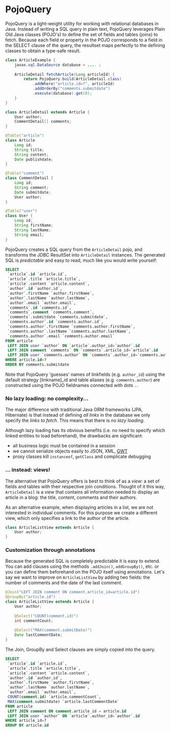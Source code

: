 PojoQuery
=========

PojoQuery is a light-weight utility for working with relational databases in Java. 
Instead of writing a SQL query in plain text, PojoQuery leverages Plain Old Java classes (POJO's) 
to define the set of fields and tables (joins) to fetch.
Because each field or property in the POJO corresponds to a field in the SELECT clause 
of the query, the resultset maps perfectly to the defining classes to obtain a 
type-safe result.

```java
class ArticleExample {
	javax.sql.DataSource database = .... ;
	
	ArticleDetail fetchArticle(Long articleId) {
		return PojoQuery.build(ArticleDetail.class)
			.addWhere("article.id=?", articleId)
			.addOrderBy("comments.submitdate")
			.execute(database).get(0);
	}
}

class ArticleDetail extends Article {
	User author;
	CommentDetail[] comments;
}

@Table("article")
class Article
	Long id;
	String title;
	String content;
	Date publishdate;
}

@Table("comment")
class CommentDetail {
	Long id;
	String comment;
	Date submitdate;
	User author;
}

@Table("user")
class User {
	Long id;
	String firstName;
	String lastName;
	String email;
}
```
	

PojoQuery creates a SQL query from the `ArticleDetail` pojo, and transforms the JDBC ResultSet 
into `ArticleDetail` instances.
The generated SQL is _predictable_ and easy to read, much like you would write yourself:

```sql
SELECT
 `article`.id `article.id`,
 `article`.title `article.title`,
 `article`.content `article.content`,
 `author`.id `author.id`,
 `author`.firstName `author.firstName`,
 `author`.lastName `author.lastName`,
 `author`.email `author.email`,
 `comments`.id `comments.id`,
 `comments`.comment `comments.comment`,
 `comments`.submitdate `comments.submitdate`,
 `comments.author`.id `comments.author.id`,
 `comments.author`.firstName `comments.author.firstName`,
 `comments.author`.lastName `comments.author.lastName`,
 `comments.author`.email `comments.author.email` 
FROM article 
 LEFT JOIN user `author` ON `article`.author_id=`author`.id
 LEFT JOIN comment `comments` ON `comments`.article_id=`article`.id
 LEFT JOIN user `comments.author` ON `comments`.author_id=`comments.author`.id 
WHERE article.id=?  
ORDER BY comments.submitdate
```

Note that PojoQuery 'guesses' names of linkfields (e.g. `author_id`) using the default strategy [linkname]_id and
table aliases (e.g. `comments.author`) are constructed using the POJO fieldnames connected with dots `.`. 

### No lazy loading: no complexity...

The major difference with traditional Java ORM frameworks (JPA, Hibernate) is that instead of defining 
_all links_ in the database we only specify the _links to fetch_. This means that there is _no lazy loading_.

Although lazy loading has its obvious benefits (i.e. no need to specify which linked entities to load beforehand), 
the drawbacks are significant: 
- all business logic must be contained in a session
- we cannot serialize objects easily to JSON, XML, [GWT](https://developers.google.com/web-toolkit/articles/using_gwt_with_hibernate)
- proxy classes kill `instanceof`, `getClass` and complicate debugging

### ... instead: views!

The alternative that PojoQuery offers is best to think of as a _view_: a set of fields and tables 
with their respective join conditions. Thought of it this way, `ArticleDetail` is a _view_ that contains 
all information needed to display an article in a blog: the title, content, comments and their authors.

As an alternative example, when displaying articles in a list, we are not interested in individual comments. For this 
purpose we create a different view, which only specifies a link to the author of the article.

```java
class ArticleListView extends Article {
	User author;
}
```
	

### Customization through annotations

Because the generated SQL is completely predictable it is easy to extend. You can add clauses 
using the methods `.addJoin()`, `addGroupBy()`, etc. or you can define them beforehand on the POJO itself
using annotations.
Let's say we want to improve on `ArticleListView` by adding two fields: the number of comments and 
the date of the last comment. 


```java
@Join("LEFT JOIN comment ON comment.article_id=article.id")
@GroupBy("article.id")
class ArticleListView extends Article {
	User author;
	
	@Select("COUNT(comment.id)")
	int commentCount;
	
	@Select("MAX(comment.submitDate)")
	Date lastCommentDate;
}
```

The Join, GroupBy and Select clauses are simply copied into the query.

```sql
SELECT
 `article`.id `article.id`,
 `article`.title `article.title`,
 `article`.content `article.content`,
 `author`.id `author.id`,
 `author`.firstName `author.firstName`,
 `author`.lastName `author.lastName`,
 `author`.email `author.email`,
 COUNT(comment.id) `article.commentCount`,
 MAX(comment.submitdate) `article.lastCommentDate` 
FROM article 
 LEFT JOIN comment ON comment.article_id = article.id
 LEFT JOIN user `author` ON `article`.author_id=`author`.id 
WHERE article_id=? 
GROUP BY article.id 
```

